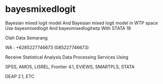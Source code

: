 # bayesmixedlogit
Bayesian mixed logit model And Bayesian mixed logit model in WTP space Use bayesmixedlogit And bayesmixedlogitwtp With STATA 18

Olah Data Semarang

WA : +6285227746673 (085227746673)

Receive Statistical Analysis Data Processing Services Using

SPSS, AMOS, LISREL, Frontier 4.1, EVIEWS, SMARTPLS, STATA

DEAP 2.1, ETC
